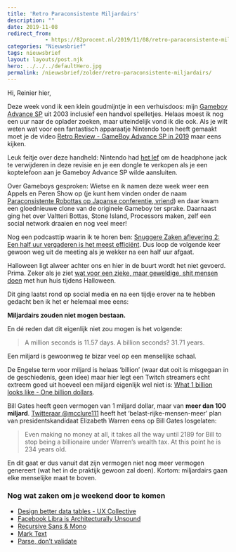 ```yaml
---
title: 'Retro Paraconsistente Miljardairs'
description: ""
date: 2019-11-08
redirect_from: 
            - https://82procent.nl/2019/11/08/retro-paraconsistente-miljardairs/
categories: "Nieuwsbrief"
tags: nieuwsbrief	
layout: layouts/post.njk
hero: ../../../defaultHero.jpg
permalink: /nieuwsbrief/zolder/retro-paraconsistente-miljardairs/
---
```

Hi, Reinier hier,

Deze week vond ik een klein goudmijntje in een verhuisdoos: mijn [Gameboy Advance SP](https://en.wikipedia.org/wiki/Game_Boy_Advance_SP) uit 2003 inclusief een handvol spelletjes. Helaas moest ik nog een uur naar de oplader zoeken, maar uiteindelijk vond ik die ook. Als je wilt weten wat voor een fantastisch apparaatje Nintendo toen heeft gemaakt moet je de video [Retro Review - GameBoy Advance SP in 2019](https://www.youtube.com/watch?v=rhZHA-A1Mnw) maar eens kijken.

Leuk feitje over deze handheld: Nintendo had [het lef](https://www.theverge.com/2016/9/7/12838024/apple-iphone-7-plus-headphone-jack-removal-courage) om de headphone jack te verwijderen in deze revisie en je een dongle te verkopen als je een koptelefoon aan je Gameboy Advance SP wilde aansluiten.

Over Gameboys gesproken: Wietse en ik namen deze week weer een Appels en Peren Show op (je kunt hem vinden onder de naam [Paraconsistente Robottas op Japanse conferentie, vriend](https://www.appelsenperenshow.nl/172)) en daar kwam een gloednieuwe clone van de originele Gameboy ter sprake. Daarnaast ging het over Valtteri Bottas, Stone Island, Processors maken, zelf een social network draaien en nog veel meer!

Nog een podcasttip waarin ik te horen ben: [Snuggere Zaken aflevering 2: Een half uur vergaderen is het meest efficiënt](https://www.snuggerezaken.nl/2). Dus loop de volgende keer gewoon weg uit de meeting als je wekker na een half uur afgaat.

Halloween ligt alweer achter ons en hier in de buurt wordt het niet gevoerd. Prima. Zeker als je ziet [wat voor een zieke, maar geweldige, shit mensen doen](https://www.youtube.com/watch?v=Zy6K4I5DoN8) met hun huis tijdens Halloween.

Dit ging laatst rond op social media en na een tijdje erover na te hebben gedacht ben ik het er helemaal mee eens:

**Miljardairs zouden niet mogen bestaan.**

En dé reden dat dit eigenlijk niet zou mogen is het volgende:

> A million seconds is 11.57 days. A billion seconds? 31.71 years.

Een miljard is gewoonweg _te_ bizar veel op een menselijke schaal.

De Engelse term voor miljard is helaas ‘billion’ (waar dat ooit is misgegaan in de geschiedenis, geen idee) maar hier legt een Twitch streamers echt extreem goed uit hoeveel een miljard eigenlijk wel niet is: [What 1 billion looks like - One billion dollars](https://www.youtube.com/watch?time_continue=1&v=0J6BQDKiYyM).

Bill Gates heeft geen vermogen van 1 miljard dollar, maar van **meer dan 100 miljard**. [Twitteraar @mcclure111](https://mobile.twitter.com/mcclure111/status/1192337194112999425) heeft het ‘belast-rijke-mensen-meer’ plan van presidentskandidaat Elizabeth Warren eens op Bill Gates losgelaten:

> Even making no money at all, it takes all the way until 2189 for Bill to stop being a billionaire under Warren’s wealth tax. At this point he is 234 years old.

En dit gaat er dus vanuit dat zijn vermogen niet nog meer vermogen genereert (wat het in de praktijk gewoon zal doen). Kortom: miljardairs gaan elke menselijke maat te boven.

### Nog wat zaken om je weekend door te komen

- [Design better data tables - UX Collective](https://uxdesign.cc/design-better-data-tables-4ecc99d23356)
- [Facebook Libra is Architecturally Unsound](http://www.stephendiehl.com/posts/libra.html)
- [Recursive Sans & Mono](https://www.recursive.design/)
- [Mark Text](https://marktext.app/)
- [Parse, don’t validate](https://lexi-lambda.github.io/blog/2019/11/05/parse-don-t-validate/)

<!-- wp:block {"ref":214} /-->
